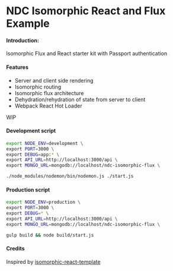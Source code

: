 NDC Isomorphic React and Flux Example
=====================================

#### Introduction:
Isomorphic Flux and React starter kit with Passport authentication

#### Features

- Server and client side rendering
- Isomorphic routing
- Isomorphic flux architecture
- Dehydration/rehydration of state from server to client
- Webpack React Hot Loader

WIP

#### Development script
```bash
export NODE_ENV=development \
export PORT=3000 \
export DEBUG=app:* \
export API_URL=http://localhost:3000/api \
export MONGO_URL=mongodb://localhost/ndc-isomorphic-flux \

./node_modules/nodemon/bin/nodemon.js ./start.js
```

#### Production script
```bash
export NODE_ENV=production \
export PORT=3000 \
export DEBUG=* \
export API_URL=http://localhost:3000/api \
export MONGO_URL=mongodb://localhost/ndc-isomorphic-flux \

gulp build && node build/start.js
```

#### Credits
Inspired by [isomorphic-react-template](https://github.com/gpbl/isomorphic-react-template)

